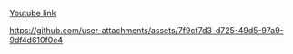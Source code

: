 [Youtube link](https://www.youtube.com/watch?v=wHvj1nvsoPw)


https://github.com/user-attachments/assets/7f9cf7d3-d725-49d5-97a9-9df4d610f0e4

